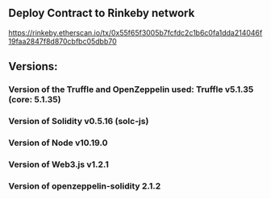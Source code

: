 ## Deploy Contract to Rinkeby network

https://rinkeby.etherscan.io/tx/0x55f65f3005b7fcfdc2c1b6c0fa1dda214046f19faa2847f8d870cbfbc05dbb70


## Versions:

 ### Version of the Truffle and OpenZeppelin used: Truffle v5.1.35 (core: 5.1.35) 
 ### Version of Solidity v0.5.16 (solc-js) 
 ### Version of Node v10.19.0 
 ### Version of Web3.js v1.2.1 
 ### Version of openzeppelin-solidity 2.1.2